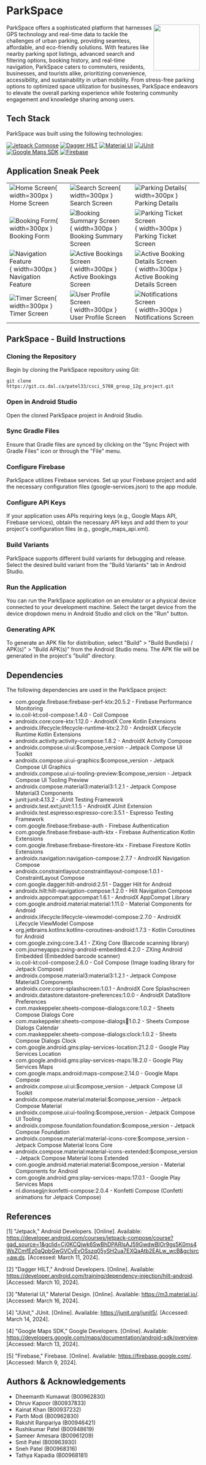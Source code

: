 # ParkSpace

<img style="width: 120px" src="app\src\main\res\drawable\logo.png" align="right" />

ParkSpace offers a sophisticated platform that harnesses GPS technology and real-time data to tackle the challenges of urban parking, providing seamless, affordable, and eco-friendly solutions. With features like nearby parking spot listings, advanced search and filtering options, booking history, and real-time navigation, ParkSpace caters to commuters, residents, businesses, and tourists alike, prioritizing convenience, accessibility, and sustainability in urban mobility. From stress-free parking options to optimized space utilization for businesses, ParkSpace endeavors to elevate the overall parking experience while fostering community engagement and knowledge sharing among users.

## Tech Stack

ParkSpace was built using the following technologies:

[![Jetpack Compose](https://img.shields.io/badge/Jetpack_Compose-1.0.0-blue.svg)](https://developer.android.com/jetpack/compose)
[![Dagger HILT](https://img.shields.io/badge/Dagger_HILT-2.51-green.svg)](https://dagger.dev/hilt/)
[![Material UI](https://img.shields.io/badge/Material_UI-1.0.0-orange.svg)](https://material.io/)
[![JUnit](https://img.shields.io/badge/JUnit-4.13.2-red.svg)](https://junit.org/junit4/)
[![Google Maps SDK](https://img.shields.io/badge/Google_Maps_SDK-3.1.0-brightgreen.svg)](https://developers.google.com/maps/documentation/android-sdk/overview)
[![Firebase](https://img.shields.io/badge/Firebase-20.5.2-yellow.svg)](https://firebase.google.com/)

## Application Sneak Peek


|   |   |   |
|---|---|---|
| ![Home Screen](app/public/screenshots/HomeScreen.png){ width=300px } <br> Home Screen | ![Search Screen](app/public/screenshots/SearchScreen.png){ width=300px } <br> Search Screen | ![Parking Details](app/public/screenshots/ParkingDetails.png){ width=300px } <br> Parking Details |
| ![Booking Form](app/public/screenshots/BookingForm.png){ width=300px } <br> Booking Form | ![Booking Summary Screen](app/public/screenshots/BookingSummaryScreen.png){ width=300px } <br> Booking Summary Screen | ![Parking Ticket Screen](app/public/screenshots/ParkingTicketScreen.png){ width=300px } <br> Parking Ticket Screen |
| ![Navigation Feature](app/public/screenshots/NavigationFeature.png){ width=300px } <br> Navigation Feature | ![Active Bookings Screen](app/public/screenshots/ActiveBookings.png){ width=300px } <br> Active Bookings Screen | ![Active Booking Details Screen](app/public/screenshots/ActiveBookingDetailsScreen.png){ width=300px } <br> Active Booking Details Screen |
| ![Timer Screen](app/public/screenshots/TimerScreen.png){ width=300px } <br> Timer Screen | ![User Profile Screen](app/public/screenshots/UserProfileScreen.png){ width=300px } <br> User Profile Screen | ![Notifications Screen](app/public/screenshots/NotificationsScreen.png){ width=300px } <br> Notifications Screen |


## ParkSpace - Build Instructions

### Cloning the Repository

Begin by cloning the ParkSpace repository using Git:

`git clone https://git.cs.dal.ca/patel33/csci_5708_group_12g_project.git`

### Open in Android Studio

Open the cloned ParkSpace project in Android Studio.

### Sync Gradle Files

Ensure that Gradle files are synced by clicking on the "Sync Project with Gradle Files" icon or through the "File" menu.

### Configure Firebase

ParkSpace utilizes Firebase services. Set up your Firebase project and add the necessary configuration files (google-services.json) to the app module.

### Configure API Keys

If your application uses APIs requiring keys (e.g., Google Maps API, Firebase services), obtain the necessary API keys and add them to your project's configuration files (e.g., google_maps_api.xml).

### Build Variants

ParkSpace supports different build variants for debugging and release. Select the desired build variant from the "Build Variants" tab in Android Studio.

### Run the Application

You can run the ParkSpace application on an emulator or a physical device connected to your development machine. Select the target device from the device dropdown menu in Android Studio and click on the "Run" button.

### Generating APK

To generate an APK file for distribution, select "Build" > "Build Bundle(s) / APK(s)" > "Build APK(s)" from the Android Studio menu. The APK file will be generated in the project's "build" directory.

## Dependencies

The following dependencies are used in the ParkSpace project:

- com.google.firebase:firebase-perf-ktx:20.5.2 - Firebase Performance Monitoring
- io.coil-kt:coil-compose:1.4.0 - Coil Compose
- androidx.core:core-ktx:1.12.0 - AndroidX Core Kotlin Extensions
- androidx.lifecycle:lifecycle-runtime-ktx:2.7.0 - AndroidX Lifecycle Runtime Kotlin Extensions
- androidx.activity:activity-compose:1.8.2 - AndroidX Activity Compose
- androidx.compose.ui:ui:$compose_version - Jetpack Compose UI Toolkit
- androidx.compose.ui:ui-graphics:$compose_version - Jetpack Compose UI Graphics
- androidx.compose.ui:ui-tooling-preview:$compose_version - Jetpack Compose UI Tooling Preview
- androidx.compose.material3:material3:1.2.1 - Jetpack Compose Material3 Components
- junit:junit:4.13.2 - JUnit Testing Framework
- androidx.test.ext:junit:1.1.5 - AndroidX JUnit Extension
- androidx.test.espresso:espresso-core:3.5.1 - Espresso Testing Framework
- com.google.firebase:firebase-auth - Firebase Authentication
- com.google.firebase:firebase-auth-ktx - Firebase Authentication Kotlin Extensions
- com.google.firebase:firebase-firestore-ktx - Firebase Firestore Kotlin Extensions
- androidx.navigation:navigation-compose:2.7.7 - AndroidX Navigation Compose
- androidx.constraintlayout:constraintlayout-compose:1.0.1 - ConstraintLayout Compose
- com.google.dagger:hilt-android:2.51 - Dagger Hilt for Android
- androidx.hilt:hilt-navigation-compose:1.2.0 - Hilt Navigation Compose
- androidx.appcompat:appcompat:1.6.1 - AndroidX AppCompat Library
- com.google.android.material:material:1.11.0 - Material Components for Android
- androidx.lifecycle:lifecycle-viewmodel-compose:2.7.0 - AndroidX Lifecycle ViewModel Compose
- org.jetbrains.kotlinx:kotlinx-coroutines-android:1.7.3 - Kotlin Coroutines for Android
- com.google.zxing:core:3.4.1 - ZXing Core (Barcode scanning library)
- com.journeyapps:zxing-android-embedded:4.2.0 - ZXing Android Embedded (Embedded barcode scanner)
- io.coil-kt:coil-compose:2.6.0 - Coil Compose (Image loading library for Jetpack Compose)
- androidx.compose.material3:material3:1.2.1 - Jetpack Compose Material3 Components
- androidx.core:core-splashscreen:1.0.1 - AndroidX Core Splashscreen
- androidx.datastore:datastore-preferences:1.0.0 - AndroidX DataStore Preferences
- com.maxkeppeler.sheets-compose-dialogs:core:1.0.2 - Sheets Compose Dialogs Core
- com.maxkeppeler.sheets-compose-dialogs:calendar:1.0.2 - Sheets Compose Dialogs Calendar
- com.maxkeppeler.sheets-compose-dialogs:clock:1.0.2 - Sheets Compose Dialogs Clock
- com.google.android.gms:play-services-location:21.2.0 - Google Play Services Location
- com.google.android.gms:play-services-maps:18.2.0 - Google Play Services Maps
- com.google.maps.android:maps-compose:2.14.0 - Google Maps Compose
- androidx.compose.ui:ui:$compose_version - Jetpack Compose UI Toolkit
- androidx.compose.material:material:$compose_version - Jetpack Compose Material
- androidx.compose.ui:ui-tooling:$compose_version - Jetpack Compose UI Tooling
- androidx.compose.foundation:foundation:$compose_version - Jetpack Compose Foundation
- androidx.compose.material:material-icons-core:$compose_version - Jetpack Compose Material Icons Core
- androidx.compose.material:material-icons-extended:$compose_version - Jetpack Compose Material Icons Extended
- com.google.android.material:material:$compose_version - Material Components for Android
- com.google.android.gms:play-services-maps:17.0.1 - Google Play Services Maps
- nl.dionsegijn:konfetti-compose:2.0.4 - Konfetti Compose (Confetti animations for Jetpack Compose)

## References

[1] "Jetpack," Android Developers. [Online]. Available: https://developer.android.com/courses/jetpack-compose/course?gad_source=1&gclid=Cj0KCQjwk6SwBhDPARIsAJ59GwdwBIOr9gs5K0ms4WsZCmfEz0aQpbGwGVCvEvOSszq05ySH2ua7EXQaAtb2EALw_wcB&gclsrc=aw.ds. [Accessed: March 11, 2024].

[2] "Dagger HILT," Android Developers. [Online]. Available: https://developer.android.com/training/dependency-injection/hilt-android. [Accessed: March 10, 2024].

[3] "Material UI," Material Design. [Online]. Available: https://m3.material.io/. [Accessed: March 16, 2024].

[4] "JUnit," JUnit. [Online]. Available: https://junit.org/junit5/. [Accessed: March 14, 2024].

[4] "Google Maps SDK," Google Developers. [Online]. Available: https://developers.google.com/maps/documentation/android-sdk/overview. [Accessed: March 13, 2024].

[5] "Firebase," Firebase. [Online]. Available: https://firebase.google.com/. [Accessed: March 9, 2024].

## Authors & Acknowledgements

- Dheemanth Kumawat (B00962830)
- Dhruv Kapoor (B00937833)
- Kainat Khan (B00937232)
- Parth Modi (B00962830)
- Rakshit Ranpariya (B00946421)
- Rushikumar Patel (B00948619)
- Sameer Amesara (B00961209)
- Smit Patel (B00963930)
- Sneh Patel (B00968316)
- Tathya Kapadia (B00968181)
